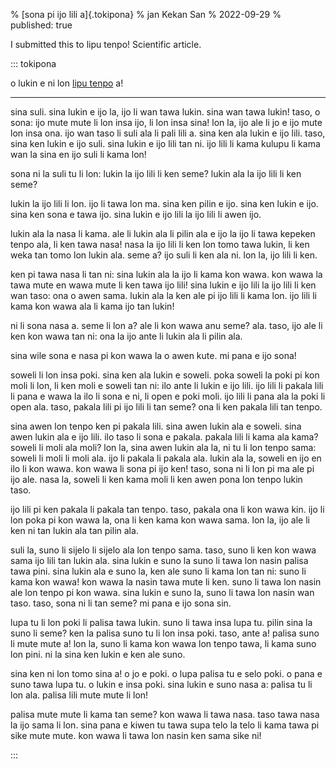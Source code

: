 % [sona pi ijo lili a]{.tokipona}
% jan Kekan San
% 2022-09-29
% published: true

I submitted this to lipu tenpo! Scientific article.

<!-- cut -->

::: tokipona

o lukin e ni lon [lipu tenpo](https://liputenpo.org/lipu-tenpo-nanpa-kulupu/) a!

---

sina suli.
sina lukin e ijo la, ijo li wan tawa lukin.
sina wan tawa lukin!
taso, o sona:
ijo mute mute li lon insa ijo, li lon insa sina!
lon la, ijo ale li jo e ijo mute lon insa ona.
ijo wan taso li suli ala li pali lili a.
sina ken ala lukin e ijo lili.
taso, sina ken lukin e ijo suli.
sina lukin e ijo lili tan ni.
ijo lili li kama kulupu li kama wan la sina en ijo suli li kama lon!

sona ni la suli tu li lon:
lukin la ijo lili li ken seme?
lukin ala la ijo lili li ken seme?

lukin la ijo lili li lon.
ijo li tawa lon ma.
sina ken pilin e ijo.
sina ken lukin e ijo.
sina ken sona e tawa ijo.
sina lukin e ijo lili la ijo lili li awen ijo.

lukin ala la nasa li kama.
ale li lukin ala li pilin ala e ijo la ijo li tawa kepeken tenpo ala, li ken tawa nasa!
nasa la ijo lili li ken lon tomo tawa lukin, li ken weka tan tomo lon lukin ala.
seme a?
ijo suli li ken ala ni.
lon la, ijo lili li ken.

ken pi tawa nasa li tan ni:
sina lukin ala la ijo li kama kon wawa.
kon wawa la tawa mute en wawa mute li ken tawa ijo lili!
sina lukin e ijo lili la ijo lili li ken wan taso:
ona o awen sama.
lukin ala la ken ale pi ijo lili li kama lon.
ijo lili li kama kon wawa ala li kama ijo tan lukin!

ni li sona nasa a.
seme li lon a?
ale li kon wawa anu seme?
ala.
taso, ijo ale li ken kon wawa tan ni:
ona la ijo ante li lukin ala li pilin ala.

sina wile sona e nasa pi kon wawa la o awen kute.
mi pana e ijo sona!

soweli li lon insa poki.
sina ken ala lukin e soweli.
poka soweli la poki pi kon moli li lon, li ken moli e soweli tan ni:
ilo ante li lukin e ijo lili.
ijo lili li pakala lili li pana e wawa la ilo li sona e ni, li open e poki moli.
ijo lili li pana ala la poki li open ala.
taso, pakala lili pi ijo lili li tan seme?
ona li ken pakala lili tan tenpo.

sina awen lon tenpo ken pi pakala lili.
sina awen lukin ala e soweli.
sina awen lukin ala e ijo lili.
ilo taso li sona e pakala.
pakala lili li kama ala kama?
soweli li moli ala moli?
lon la, sina awen lukin ala la, ni tu li lon tenpo sama:
soweli li moli li moli ala.
ijo li pakala li pakala ala.
lukin ala la, soweli en ijo en ilo li kon wawa.
kon wawa li sona pi ijo ken!
taso, sona ni li lon pi ma ale pi ijo ale.
nasa la, soweli li ken kama moli li ken awen pona lon tenpo lukin taso.

ijo lili pi ken pakala li pakala tan tenpo.
taso, pakala ona li kon wawa kin.
ijo li lon poka pi kon wawa la, ona li ken kama kon wawa sama.
lon la, ijo ale li ken ni tan lukin ala tan pilin ala.

suli la, suno li sijelo li sijelo ala lon tenpo sama.
taso, suno li ken kon wawa sama ijo lili tan lukin ala.
sina lukin e suno la suno li tawa lon nasin palisa tawa pini.
sina lukin ala e suno la, ken ale suno li kama lon tan ni:
suno li kama kon wawa!
kon wawa la nasin tawa mute li ken.
suno li tawa lon nasin ale lon tenpo pi kon wawa.
sina lukin e suno la, suno li tawa lon nasin wan taso.
taso, sona ni li tan seme?
mi pana e ijo sona sin.

lupa tu li lon poki li palisa tawa lukin.
suno li tawa insa lupa tu.
pilin sina la suno li seme?
ken la palisa suno tu li lon insa poki.
taso, ante a!
palisa suno li mute mute a!
lon la, suno li kama kon wawa lon tenpo tawa, li kama suno lon pini.
ni la sina ken lukin e ken ale suno.

sina ken ni lon tomo sina a!
o jo e poki.
o lupa palisa tu e selo poki.
o pana e suno tawa lupa tu.
o lukin e insa poki.
sina lukin e suno nasa a:
palisa tu li lon ala.
palisa lili mute mute li lon!

palisa mute mute li kama tan seme?
kon wawa li tawa nasa.
taso tawa nasa la ijo sama li lon.
sina pana e kiwen tu tawa supa telo la telo li kama tawa pi sike mute mute.
kon wawa li tawa lon nasin ken sama sike ni!

:::
